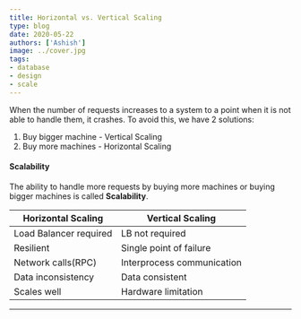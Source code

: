 ```yaml
---
title: Horizontal vs. Vertical Scaling
type: blog
date: 2020-05-22
authors: ['Ashish']
image: ../cover.jpg
tags:
- database
- design
- scale
---
```

When the number of requests increases to a system to a point when it is not able to handle them, it crashes.
To avoid this, we have 2 solutions:
1. Buy bigger machine - Vertical Scaling
2. Buy more machines - Horizontal Scaling

#### Scalability
The ability to handle more requests by buying more machines or buying bigger machines is called **Scalability**.

|Horizontal Scaling|Vertical Scaling|
|-|-|
|Load Balancer required| LB not required|
|Resilient|Single point of failure|
|Network calls(RPC)|Interprocess communication|
|Data inconsistency|Data consistent|
|Scales well |Hardware limitation|


---